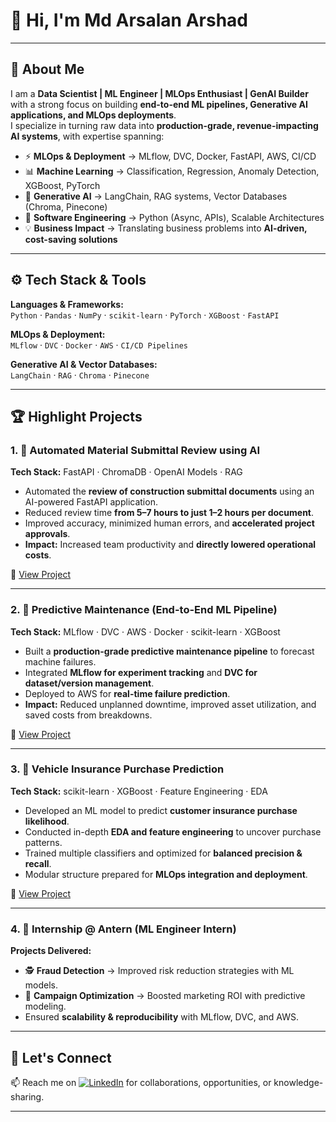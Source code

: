 # 👋 Hi, I'm Md Arsalan Arshad     

---

## 🚀 About Me  
I am a **Data Scientist | ML Engineer | MLOps Enthusiast | GenAI Builder** with a strong focus on building **end-to-end ML pipelines, Generative AI applications, and MLOps deployments**.  
I specialize in turning raw data into **production-grade, revenue-impacting AI systems**, with expertise spanning:  

- ⚡ **MLOps & Deployment** → MLflow, DVC, Docker, FastAPI, AWS, CI/CD  
- 📊 **Machine Learning** → Classification, Regression, Anomaly Detection, XGBoost, PyTorch  
- 🤖 **Generative AI** → LangChain, RAG systems, Vector Databases (Chroma, Pinecone)  
- 🐍 **Software Engineering** → Python (Async, APIs), Scalable Architectures  
- 💡 **Business Impact** → Translating business problems into **AI-driven, cost-saving solutions**  

---

## ⚙️ Tech Stack & Tools  

**Languages & Frameworks:**  
`Python` · `Pandas` · `NumPy` · `scikit-learn` · `PyTorch` · `XGBoost` · `FastAPI`  

**MLOps & Deployment:**  
`MLflow` · `DVC` · `Docker` · `AWS` · `CI/CD Pipelines`  

**Generative AI & Vector Databases:**  
`LangChain` · `RAG` · `Chroma` · `Pinecone`   

---

## 🏆 Highlight Projects  

### 1. 📑 Automated Material Submittal Review using AI  
**Tech Stack:** FastAPI · ChromaDB · OpenAI Models · RAG  
- Automated the **review of construction submittal documents** using an AI-powered FastAPI application.  
- Reduced review time **from 5–7 hours to just 1–2 hours per document**.  
- Improved accuracy, minimized human errors, and **accelerated project approvals**.  
- **Impact:** Increased team productivity and **directly lowered operational costs**.  

🔗 [View Project]((https://github.com/Arsalan3043/RAG_pdf_analyser))  

---

### 2. 🔧 Predictive Maintenance (End-to-End ML Pipeline)  
**Tech Stack:** MLflow · DVC · AWS · Docker · scikit-learn · XGBoost  
- Built a **production-grade predictive maintenance pipeline** to forecast machine failures.  
- Integrated **MLflow for experiment tracking** and **DVC for dataset/version management**.  
- Deployed to AWS for **real-time failure prediction**.  
- **Impact:** Reduced unplanned downtime, improved asset utilization, and saved costs from breakdowns.  

🔗 [View Project]([https://github.com/your-username/predictive-maintenance-mlops](https://github.com/Arsalan3043/RAG_pdf_analyser))  

---

### 3. 🚗 Vehicle Insurance Purchase Prediction  
**Tech Stack:** scikit-learn · XGBoost · Feature Engineering · EDA  
- Developed an ML model to predict **customer insurance purchase likelihood**.  
- Conducted in-depth **EDA and feature engineering** to uncover purchase patterns.  
- Trained multiple classifiers and optimized for **balanced precision & recall**.  
- Modular structure prepared for **MLOps integration and deployment**.  

🔗 [View Project]([https://github.com/your-username/vehicle-insurance-prediction](https://github.com/Arsalan3043/RAG_pdf_analyser))  

---

### 4. 💼 Internship @ Antern (ML Engineer Intern)  
**Projects Delivered:**  
- 🕵️ **Fraud Detection** → Improved risk reduction strategies with ML models.  
- 📢 **Campaign Optimization** → Boosted marketing ROI with predictive modeling.  
- Ensured **scalability & reproducibility** with MLflow, DVC, and AWS.  

---

## 🌟 Let's Connect  
📫 Reach me on [![LinkedIn](https://img.shields.io/badge/LinkedIn-Connect-blue?style=flat&logo=linkedin)](https://www.linkedin.com/in/mohammad-arsalan-arshad-b43ba7192/) for collaborations, opportunities, or knowledge-sharing.  

---
